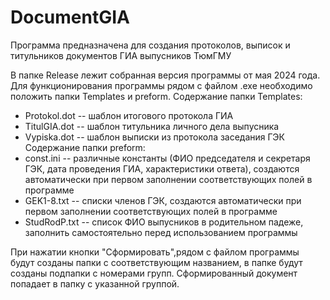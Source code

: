 # DocumentGIA
Программа предназначена для создания протоколов, выписок и титульников документов ГИА выпусников ТюмГМУ

В папке Release лежит собранная версия программы от мая 2024 года.
Для функционирования программы рядом с файлом .exe необходимо положить папки Templates и preform.
Содержание папки Templates:
- Protokol.dot -- шаблон итогового протокола ГИА
- TitulGIA.dot -- шаблон титульника личного дела выпусника
- Vypiska.dot -- шаблон выписки из протокола заседания ГЭК
Содержание папки preform:
- const.ini -- различные константы (ФИО председателя и секретаря ГЭК, дата проведения ГИА, характеристики ответа), создаются автоматически при первом заполнении соответствующих полей в программе
- GEK1-8.txt -- списки членов ГЭК, создаются автоматически при первом заполнении соответствующих полей в программе
- StudRodP.txt -- список ФИО выпусников в родительном падеже, заполнить самостоятельно перед использованием программы

При нажатии кнопки "Сформировать",рядом с файлом программы будут созданы папки с соответствующим названием, в папке будут созданы подпапки с номерами групп. Сформированный документ попадает в папку с указанной группой.
